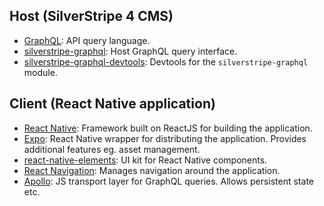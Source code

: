 
## Host (SilverStripe 4 CMS)
- [GraphQL](http://graphql.org/): API query language.
- [silverstripe-graphql](https://github.com/silverstripe/silverstripe-graphql): Host GraphQL query interface.
- [silverstripe-graphql-devtools](https://github.com/silverstripe/silverstripe-graphql-devtools): Devtools for the `silverstripe-graphql` module.

## Client (React Native application)
- [React Native](https://facebook.github.io/react-native/): Framework built on ReactJS for building the application.
- [Expo](https://expo.io/): React Native wrapper for distributing the application. Provides additional features eg. asset management.
- [react-native-elements](https://react-native-training.github.io/react-native-elements/): UI kit for React Native components.
- [React Navigation](https://reactnavigation.org/): Manages navigation around the application.
- [Apollo](http://dev.apollodata.com/react/react-native.html): JS transport layer for GraphQL queries. Allows persistent state etc.
